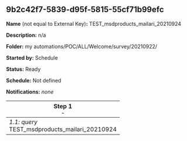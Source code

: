 ## 9b2c42f7-5839-d95f-5815-55cf71b99efc

**Name** (not equal to External Key)**:** TEST_msdproducts_mailari_20210924

**Description:** n/a

**Folder:** my automations/POC/ALL/Welcome/survey/20210922/

**Started by:** Schedule

**Status:** Ready

**Schedule:** Not defined

**Notifications:** _none_


| Step 1<br>_<small>-</small>_ |
| --- |
| _1.1: query_<br>TEST_msdproducts_mailari_20210924 |
